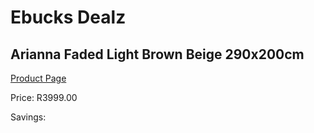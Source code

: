 
# Ebucks Dealz
## Arianna Faded Light Brown Beige 290x200cm
[Product Page](https://www.ebucks.com/web/shop/productSelected.do?prodId=1210457415&catId=1209942745)

Price: R3999.00

Savings: 


	